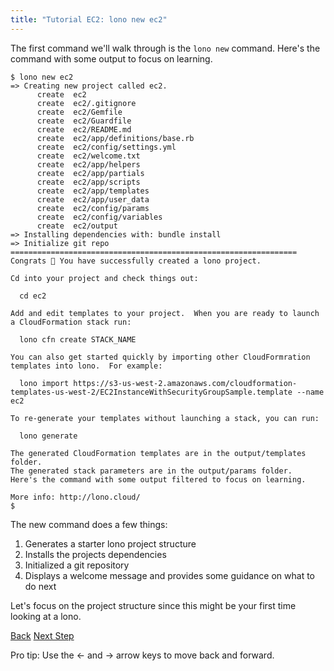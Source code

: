 ```yaml
---
title: "Tutorial EC2: lono new ec2"
---
```


The first command we'll walk through is the `lono new` command.  Here's the command with some output to focus on learning.

```
$ lono new ec2
=> Creating new project called ec2.
      create  ec2
      create  ec2/.gitignore
      create  ec2/Gemfile
      create  ec2/Guardfile
      create  ec2/README.md
      create  ec2/app/definitions/base.rb
      create  ec2/config/settings.yml
      create  ec2/welcome.txt
      create  ec2/app/helpers
      create  ec2/app/partials
      create  ec2/app/scripts
      create  ec2/app/templates
      create  ec2/app/user_data
      create  ec2/config/params
      create  ec2/config/variables
      create  ec2/output
=> Installing dependencies with: bundle install
=> Initialize git repo
================================================================
Congrats 🎉 You have successfully created a lono project.

Cd into your project and check things out:

  cd ec2

Add and edit templates to your project.  When you are ready to launch a CloudFormation stack run:

  lono cfn create STACK_NAME

You can also get started quickly by importing other CloudFormration templates into lono.  For example:

  lono import https://s3-us-west-2.amazonaws.com/cloudformation-templates-us-west-2/EC2InstanceWithSecurityGroupSample.template --name ec2

To re-generate your templates without launching a stack, you can run:

  lono generate

The generated CloudFormation templates are in the output/templates folder.
The generated stack parameters are in the output/params folder.  Here's the command with some output filtered to focus on learning.

More info: http://lono.cloud/
$
```

The new command does a few things:

1. Generates a starter lono project structure
2. Installs the projects dependencies
3. Initialized a git repository
4. Displays a welcome message and provides some guidance on what to do next

Let's focus on the project structure since this might be your first time looking at a lono.

<a id="prev" class="btn btn-basic" href="{% link _docs/tutorials/ec2/intro.md %}">Back</a>
<a id="next" class="btn btn-primary" href="{% link _docs/tutorials/ec2/project-structure.md %}">Next Step</a>
<p class="keyboard-tip">Pro tip: Use the <- and -> arrow keys to move back and forward.</p>
